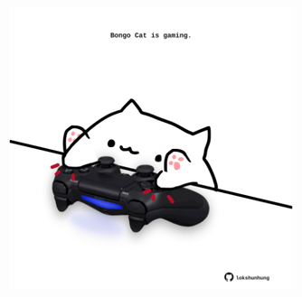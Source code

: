 <!-- built at 10/09/2024, 05:00:52 UTC -->
<p align="center">
  <img width="500" height="500" src="./ReadmeImage.svg">
</p>
